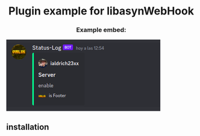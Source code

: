 <p align="center">
    <h1 align="center">Plugin example for libasynWebHook</h1>
    <h3 align="center"> Example embed:</h3>
    <img align="center" src="embed-example.png" alt="hola">

## installation